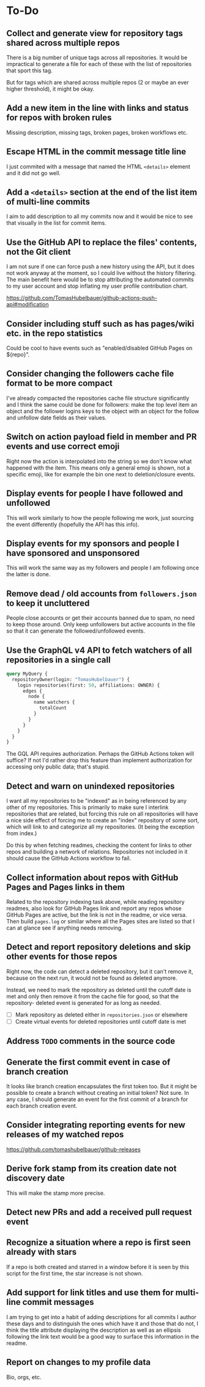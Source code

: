 # To-Do

## Collect and generate view for repository tags shared across multiple repos

There is a big number of unique tags across all repositories.
It would be impractical to generate a file for each of these with the list of
repositories that sport this tag.

But for tags which are shared across multiple repos (2 or maybe an ever higher
threshold), it might be okay.

## Add a new item in the line with links and status for repos with broken rules

Missing description, missing tags, broken pages, broken workflows etc.

## Escape HTML in the commit message title line

I just commited with a message that named the HTML `<details>` element and it
did not go well.

## Add a `<details>` section at the end of the list item of multi-line commits

I aim to add description to all my commits now and it would be nice to see that
visually in the list for commit items.

## Use the GitHub API to replace the files' contents, not the Git client

I am not sure if one can force push a new history using the API, but it does not
work anyway at the moment, so I could live without the history filtering. The
main benefit here would be to stop attributing the automated commits to my user
account and stop inflating my user profile contribution chart.

https://github.com/TomasHubelbauer/github-actions-push-api#modification

## Consider including stuff such as has pages/wiki etc. in the repo statistics

Could be cool to have events such as "enabled/disabled GitHub Pages on ${repo}".

## Consider changing the followers cache file format to be more compact

I've already compacted the repositories cache file structure significantly and I
think the same could be done for followers: make the top level item an object
and the follower logins keys to the object with an object for the follow and
unfollow date fields as their values.

## Switch on action payload field in member and PR events and use correct emoji

Right now the action is interpolated into the string so we don't know what
happened with the item. This means only a general emoji is shown, not a specific
emoji, like for example the bin one next to deletion/closure events.

## Display events for people I have followed and unfollowed

This will work similarly to how the people following me work, just sourcing the
event differently (hopefully the API has this info).

## Display events for my sponsors and people I have sponsored and unsponsored

This will work the same way as my followers and people I am following once the
latter is done.

## Remove dead / old accounts from `followers.json` to keep it uncluttered

People close accounts or get their accounts banned due to spam, no need to keep
those around. Only keep unfollowers but active accounts in the file so that it
can generate the followed/unfollowed events.

## Use the GraphQL v4 API to fetch watchers of all repositories in a single call

```graphql
query MyQuery {
  repositoryOwner(login: "TomasHubelbauer") {
    login repositories(first: 50, affiliations: OWNER) {
      edges {
        node {
          name watchers {
            totalCount
          }
        }
      }
    }
  }
} 
```

The GQL API requires authorization. Perhaps the GitHub Actions token will
suffice? If not I'd rather drop this feature than implement authorization for
accessing only public data; that's stupid.

## Detect and warn on unindexed repositories

I want all my repositories to be "indexed" as in being referenced by any other
of my repositories. This is primarily to make sure I interlink repositories that
are related, but forcing this rule on all repositories will have a nice side
effect of forcing me to create an "index" repository of some sort, which will
link to and categorize all my repositories. (It being the exception from index.)

Do this by when fetching readmes, checking the content for links to other repos
and building a network of relations. Repositories not included in it should
cause the GitHub Actions workflow to fail.

## Collect information about repos with GitHub Pages and Pages links in them

Related to the repository indexing task above, while reading repository readmes,
also look for GitHub Pages link and report any repos whose GitHub Pages are
active, but the link is not in the readme, or vice versa. Then build `pages.log`
or similar where all the Pages sites are listed so that I can at glance see if
anything needs removing.

## Detect and report repository deletions and skip other events for those repos

Right now, the code can detect a deleted repository, but it can't remove it,
because on the next run, it would not be found as deleted anymore.

Instead, we need to mark the repository as deleted until the cutoff date is met
and only then remove it from the cache file for good, so that the repository-
deleted event is generated for as long as needed.

- [ ] Mark repository as deleted either in `repositories.json` or elsewhere
- [ ] Create virtual events for deleted repositories until cutoff date is met

## Address `TODO` comments in the source code

## Generate the first commit event in case of branch creation

It looks like branch creation encapsulates the first token too. But it might be
possible to create a branch without creating an initial token? Not sure. In any
case, I should generate an event for the first commit of a branch for each
branch creation event.

## Consider integrating reporting events for new releases of my watched repos

https://github.com/tomashubelbauer/github-releases

## Derive fork stamp from its creation date not discovery date

This will make the stamp more precise.

## Detect new PRs and add a received pull request event

## Recognize a situation where a repo is first seen already with stars

If a repo is both created and starred in a window before it is seen by this
script for the first time, the star increase is not shown.

## Add support for link titles and use them for multi-line commit messages

I am trying to get into a habit of adding descriptions for all commits I author
these days and to distinguish the ones which have it and those that do not, I
think the title attribute displaying the description as well as an ellipsis
following the link text would be a good way to surface this information in the
readme.

## Report on changes to my profile data

Bio, orgs, etc.
